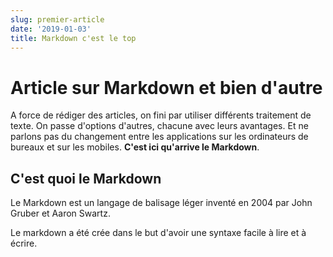 ```yaml
---
slug: premier-article
date: '2019-01-03'
title: Markdown c'est le top
---
```

# Article sur Markdown et bien d'autre 

A force de rédiger des articles, on fini par utiliser différents traitement de texte. On passe d'options d'autres, chacune avec leurs avantages. Et ne parlons pas du changement entre les applications sur les ordinateurs de bureaux et sur les mobiles. **C'est ici qu'arrive le Markdown**.

## C'est quoi le Markdown

Le Markdown est un langage de balisage léger inventé en 2004 par John Gruber et Aaron Swartz.

Le markdown a été crée dans le but d'avoir une syntaxe facile à lire et à écrire.
